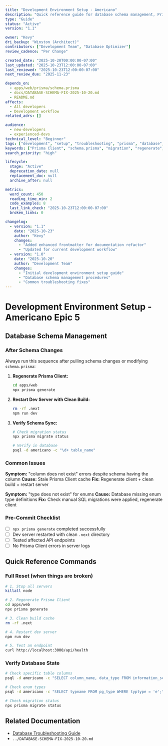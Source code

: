 ```yaml
---
title: "Development Environment Setup - Americano"
description: "Quick reference guide for database schema management, Prisma Client regeneration, common troubleshooting fixes, and pre-commit checklist"
type: "Guide"
status: "Active"
version: "1.1"

owner: "Kevy"
dri_backup: "Winston (Architect)"
contributors: ["Development Team", "Database Optimizer"]
review_cadence: "Per Change"

created_date: "2025-10-20T00:00:00-07:00"
last_updated: "2025-10-23T12:00:00-07:00"
last_reviewed: "2025-10-23T12:00:00-07:00"
next_review_due: "2025-11-23"

depends_on:
  - apps/web/prisma/schema.prisma
  - docs/DATABASE-SCHEMA-FIX-2025-10-20.md
  - README.md
affects:
  - All developers
  - Development workflow
related_adrs: []

audience:
  - new-developers
  - experienced-devs
technical_level: "Beginner"
tags: ["development", "setup", "troubleshooting", "prisma", "database", "schema"]
keywords: ["Prisma Client", "schema.prisma", "migration", "regenerate", "dev server", "clean build"]
search_priority: "high"

lifecycle:
  stage: "Active"
  deprecation_date: null
  replacement_doc: null
  archive_after: null

metrics:
  word_count: 450
  reading_time_min: 2
  code_examples: 8
  last_link_check: "2025-10-23T12:00:00-07:00"
  broken_links: 0

changelog:
  - version: "1.1"
    date: "2025-10-23"
    author: "Kevy"
    changes:
      - "Added enhanced frontmatter for documentation refactor"
      - "Updated for current development workflow"
  - version: "1.0"
    date: "2025-10-20"
    author: "Development Team"
    changes:
      - "Initial development environment setup guide"
      - "Database schema management procedures"
      - "Common troubleshooting fixes"
---
```


# Development Environment Setup - Americano Epic 5

## Database Schema Management

### After Schema Changes
Always run this sequence after pulling schema changes or modifying `schema.prisma`:

1. **Regenerate Prisma Client:**
   ```bash
   cd apps/web
   npx prisma generate
   ```

2. **Restart Dev Server with Clean Build:**
   ```bash
   rm -rf .next
   npm run dev
   ```

3. **Verify Schema Sync:**
   ```bash
   # Check migration status
   npx prisma migrate status

   # Verify in database
   psql -d americano -c "\d+ table_name"
   ```

### Common Issues

**Symptom:** "column does not exist" errors despite schema having the column
**Cause:** Stale Prisma Client cache
**Fix:** Regenerate client + clean build + restart server

**Symptom:** "type does not exist" for enums
**Cause:** Database missing enum type definitions
**Fix:** Check manual SQL migrations were applied, regenerate client

### Pre-Commit Checklist
- [ ] `npx prisma generate` completed successfully
- [ ] Dev server restarted with clean `.next` directory
- [ ] Tested affected API endpoints
- [ ] No Prisma Client errors in server logs

## Quick Reference Commands

### Full Reset (when things are broken)
```bash
# 1. Stop all servers
killall node

# 2. Regenerate Prisma Client
cd apps/web
npx prisma generate

# 3. Clean build cache
rm -rf .next

# 4. Restart dev server
npm run dev

# 5. Test an endpoint
curl http://localhost:3000/api/health
```

### Verify Database State
```bash
# Check specific table columns
psql -d americano -c "SELECT column_name, data_type FROM information_schema.columns WHERE table_name='lectures';"

# Check enum types
psql -d americano -c "SELECT typname FROM pg_type WHERE typtype = 'e';"

# Check migration status
npx prisma migrate status
```

## Related Documentation
- [Database Troubleshooting Guide](../troubleshooting/database-issues.md)
- `../DATABASE-SCHEMA-FIX-2025-10-20.md`
